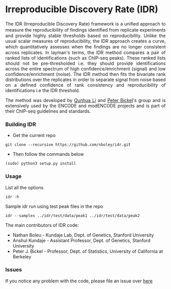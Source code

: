 Irreproducible Discovery Rate (IDR)
===

<p align="justify">The IDR (Irreproducible Discovery Rate) framework is a uniﬁed approach to measure the reproducibility of ﬁndings identiﬁed from replicate experiments and provide highly stable thresholds based on reproducibility. Unlike the usual scalar measures of reproducibility, the IDR approach creates a curve, which quantitatively assesses when the ﬁndings are no longer consistent across replicates. In layman's terms, the IDR method compares a pair of ranked lists of identifications (such as ChIP-seq peaks). These ranked lists should not be pre-thresholded i.e. they should provide identifications across the entire spectrum of high confidence/enrichment (signal) and low confidence/enrichment (noise). The IDR method then fits the bivariate rank distributions over the replicates in order to separate signal from noise based on a defined confidence of rank consistency and reproducibility of identifications i.e the IDR threshold.</p>

<p align="justify">The method was developed by <a href="http://www.personal.psu.edu/users/q/u/qul12/index.html">Qunhua Li</a> and <a href="http://www.stat.berkeley.edu/~bickel/">Peter Bickel</a>'s group and is extensively used by the ENCODE and modENCODE  projects and is part of their ChIP-seq guidelines and standards.</p>

### Building IDR

* Get the current repo
```
git clone --recursive https://github.com/nboley/idr.git
```

* Then follow the commands below 
```
(sudo) python3 setup.py install
```

### Usage

List all the options
 
```
idr -h
```

Sample idr run using test peak files in the repo

```
idr --samples ../idr/test/data/peak1 ../idr/test/data/peak2
```

The main contributors of IDR code:

  * Nathan Boleu        - Kundaje Lab, Dept. of Genetics, Stanford University
  * Anshul Kundaje      - Assistant Professor, Dept. of Genetics, Stanford University
  * Peter J. Bickel     - Professor, Dept. of Statistics, University of California at Berkeley

### Issues

If you notice any problem with the code, please file an issue over [here](https://github.com/nboley/idr/issues)
